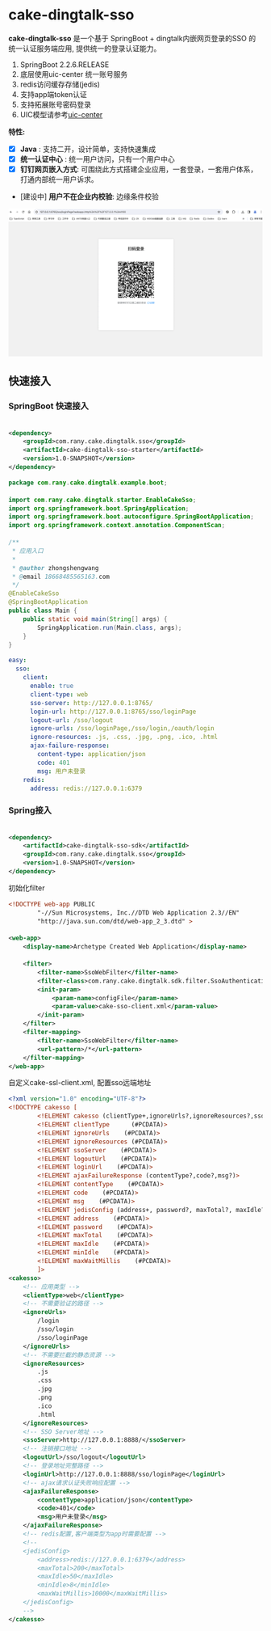 # cake-dingtalk-sso

**cake-dingtalk-sso** 是一个基于 SpringBoot + dingtalk内嵌网页登录的SSO 的统一认证服务端应用, 提供统一的登录认证能力。

1. SpringBoot 2.2.6.RELEASE
2. 底层使用uic-center 统一账号服务
4. redis访问缓存存储(jedis)
5. 支持app端token认证
6. 支持拓展账号密码登录
7. UIC模型请参考[uic-center](https://github.com/WXzhongwang/uic-center)

**特性:**

- [x] **Java**  : 支持二开，设计简单，支持快速集成
- [x] **统一认证中心**  : 统一用户访问，只有一个用户中心
- [x] **钉钉网页嵌入方式**:  可围绕此方式搭建企业应用，一套登录，一套用户体系，打通内部统一用户诉求。
- [建设中] **用户不在企业内校验**: 边缘条件校验

![简单登录页参考](https://github.com/WXzhongwang/cake-dingtalk-sso/blob/main/WX20231023-204304%402x.png)

## 快速接入

### SpringBoot 快速接入

```xml

<dependency>
    <groupId>com.rany.cake.dingtalk.sso</groupId>
    <artifactId>cake-dingtalk-sso-starter</artifactId>
    <version>1.0-SNAPSHOT</version>
</dependency>

```

```java
package com.rany.cake.dingtalk.example.boot;

import com.rany.cake.dingtalk.starter.EnableCakeSso;
import org.springframework.boot.SpringApplication;
import org.springframework.boot.autoconfigure.SpringBootApplication;
import org.springframework.context.annotation.ComponentScan;

/**
 * 应用入口
 *
 * @author zhongshengwang
 * @email 18668485565163.com
 */
@EnableCakeSso
@SpringBootApplication
public class Main {
    public static void main(String[] args) {
        SpringApplication.run(Main.class, args);
    }
}
```

```yaml
easy:
  sso:
    client:
      enable: true
      client-type: web
      sso-server: http://127.0.0.1:8765/
      login-url: http://127.0.0.1:8765/sso/loginPage
      logout-url: /sso/logout
      ignore-urls: /sso/loginPage,/sso/login,/oauth/login
      ignore-resources: .js, .css, .jpg, .png, .ico, .html
      ajax-failure-response:
        content-type: application/json
        code: 401
        msg: 用户未登录
    redis:
      address: redis://127.0.0.1:6379
```

### Spring接入

```xml

<dependency>
    <artifactId>cake-dingtalk-sso-sdk</artifactId>
    <groupId>com.rany.cake.dingtalk.sso</groupId>
    <version>1.0-SNAPSHOT</version>
</dependency>

```

初始化filter

```xml
<!DOCTYPE web-app PUBLIC
        "-//Sun Microsystems, Inc.//DTD Web Application 2.3//EN"
        "http://java.sun.com/dtd/web-app_2_3.dtd" >

<web-app>
    <display-name>Archetype Created Web Application</display-name>

    <filter>
        <filter-name>SsoWebFilter</filter-name>
        <filter-class>com.rany.cake.dingtalk.sdk.filter.SsoAuthenticationFilter</filter-class>
        <init-param>
            <param-name>configFile</param-name>
            <param-value>cake-sso-client.xml</param-value>
        </init-param>
    </filter>
    <filter-mapping>
        <filter-name>SsoWebFilter</filter-name>
        <url-pattern>/*</url-pattern>
    </filter-mapping>
</web-app>

```

自定义cake-ssl-client.xml, 配置sso远端地址

```xml
<?xml version="1.0" encoding="UTF-8"?>
<!DOCTYPE cakesso [
        <!ELEMENT cakesso (clientType+,ignoreUrls?,ignoreResources?,ssoServer+,logoutUrl+,loginUrl+,ajaxFailureResponse?, jedisConfig?)>
        <!ELEMENT clientType      (#PCDATA)>
        <!ELEMENT ignoreUrls    (#PCDATA)>
        <!ELEMENT ignoreResources (#PCDATA)>
        <!ELEMENT ssoServer    (#PCDATA)>
        <!ELEMENT logoutUrl    (#PCDATA)>
        <!ELEMENT loginUrl    (#PCDATA)>
        <!ELEMENT ajaxFailureResponse (contentType?,code?,msg?)>
        <!ELEMENT contentType    (#PCDATA)>
        <!ELEMENT code    (#PCDATA)>
        <!ELEMENT msg    (#PCDATA)>
        <!ELEMENT jedisConfig (address+, password?, maxTotal?, maxIdle?, minIdle?, maxWaitMillis?)>
        <!ELEMENT address    (#PCDATA)>
        <!ELEMENT password    (#PCDATA)>
        <!ELEMENT maxTotal    (#PCDATA)>
        <!ELEMENT maxIdle    (#PCDATA)>
        <!ELEMENT minIdle    (#PCDATA)>
        <!ELEMENT maxWaitMillis    (#PCDATA)>
        ]>
<cakesso>
    <!-- 应用类型 -->
    <clientType>web</clientType>
    <!-- 不需要验证的路径 -->
    <ignoreUrls>
        /login
        /sso/login
        /sso/loginPage
    </ignoreUrls>
    <!-- 不需要拦截的静态资源 -->
    <ignoreResources>
        .js
        .css
        .jpg
        .png
        .ico
        .html
    </ignoreResources>
    <!-- SSO Server地址 -->
    <ssoServer>http://127.0.0.1:8888/</ssoServer>
    <!-- 注销接口地址 -->
    <logoutUrl>/sso/logout</logoutUrl>
    <!-- 登录地址完整路径 -->
    <loginUrl>http://127.0.0.1:8888/sso/loginPage</loginUrl>
    <!-- ajax请求认证失败响应配置 -->
    <ajaxFailureResponse>
        <contentType>application/json</contentType>
        <code>401</code>
        <msg>用户未登录</msg>
    </ajaxFailureResponse>
    <!-- redis配置,客户端类型为app时需要配置 -->
    <!--
    <jedisConfig>
        <address>redis://127.0.0.1:6379</address>
        <maxTotal>200</maxTotal>
        <maxIdle>50</maxIdle>
        <minIdle>8</minIdle>
        <maxWaitMillis>10000</maxWaitMillis>
    </jedisConfig>
    -->
</cakesso>
```